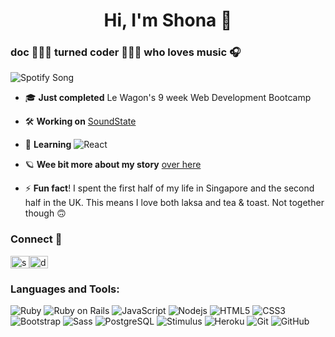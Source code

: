 
<h1 align="center">Hi, I'm Shona 👾</h1>
<h3 align="left">doc 👩🏻‍⚕️ turned coder 👩🏻‍💻 who loves music 🎧</h3>


![Spotify Song](https://now-playing-orcin.vercel.app/api?rainbow=true?scan=true)

- 🎓 **Just completed** Le Wagon's 9 week Web Development Bootcamp

- 🛠️ **Working on** [SoundState](https://www.soundstate.live)

- 🌱 **Learning** ![React](https://img.shields.io/badge/-React-black?style=flat-square&logo=react)

- 🪐 **Wee bit more about my story** [over here](https://www.shonachan.com/)

- ⚡ **Fun fact**! I spent the first half of my life in Singapore and the second half in the UK. This means I love both laksa and tea & toast. Not together though 🙃

<h3 align="left">Connect 🤙</h3>
<p align="left">
<a href="https://linkedin.com/in/shona-chan" target="blank"><img align="center" src="https://raw.githubusercontent.com/rahuldkjain/github-profile-readme-generator/master/src/images/icons/Social/linked-in-alt.svg" alt="shona-chan" height="20" width="30" /></a><a href="https://twitter.com/dr_scjy" target="blank"><img align="center" src="https://raw.githubusercontent.com/rahuldkjain/github-profile-readme-generator/master/src/images/icons/Social/twitter.svg" alt="dr_scjy" height="20" width="30" /></a>
</p>

<h3 align="left">Languages and Tools:</h3>


![Ruby](https://img.shields.io/badge/-Ruby-black?style=flat-square&logo=ruby)
![Ruby on Rails](https://img.shields.io/badge/-Ruby%20on%20Rails-black?style=flat&logo=rubyonrails&logoColor=CC0000)
![JavaScript](https://img.shields.io/badge/-JavaScript-black?style=flat-square&logo=javascript)
![Nodejs](https://img.shields.io/badge/-Nodejs-black?style=flat-square&logo=Node.js)
![HTML5](https://img.shields.io/badge/-HTML5-black?style=flat-square&logo=html5&logoColor=white)
![CSS3](https://img.shields.io/badge/-CSS3-black?style=flat-square&logo=css3)
![Bootstrap](https://img.shields.io/badge/-Bootstrap-black?style=flat-square&logo=bootstrap)
![Sass](https://img.shields.io/badge/-Sass-black?style=flat&logo=sass&logoColor=CC6699)
![PostgreSQL](https://img.shields.io/badge/-PostgreSQL-black?style=flat-square&logo=postgresql)
![Stimulus](https://img.shields.io/badge/-Stimulus-black?style=flat&logo=stimulus&logoColor=77E8B9)
![Heroku](https://img.shields.io/badge/-Heroku-black?style=flat-square&logo=heroku)
![Git](https://img.shields.io/badge/-Git-black?style=flat-square&logo=git)
![GitHub](https://img.shields.io/badge/-GitHub-black?style=flat-square&logo=github)



